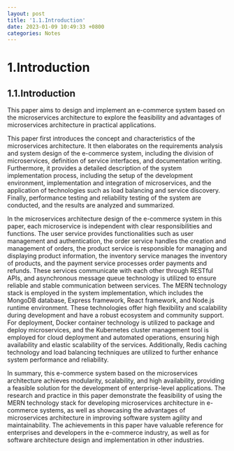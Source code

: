```yaml
---
layout: post
title: '1.1.Introduction'
date: 2023-01-09 10:49:33 +0800
categories: Notes
---
```


# 1.Introduction

## 1.1.Introduction

This paper aims to design and implement an e-commerce system based on the microservices architecture to explore the feasibility and advantages of microservices architecture in practical applications.

This paper first introduces the concept and characteristics of the microservices architecture. It then elaborates on the requirements analysis and system design of the e-commerce system, including the division of microservices, definition of service interfaces, and documentation writing. Furthermore, it provides a detailed description of the system implementation process, including the setup of the development environment, implementation and integration of microservices, and the application of technologies such as load balancing and service discovery. Finally, performance testing and reliability testing of the system are conducted, and the results are analyzed and summarized.

In the microservices architecture design of the e-commerce system in this paper, each microservice is independent with clear responsibilities and functions. The user service provides functionalities such as user management and authentication, the order service handles the creation and management of orders, the product service is responsible for managing and displaying product information, the inventory service manages the inventory of products, and the payment service processes order payments and refunds. These services communicate with each other through RESTful APIs, and asynchronous message queue technology is utilized to ensure reliable and stable communication between services. The MERN technology stack is employed in the system implementation, which includes the MongoDB database, Express framework, React framework, and Node.js runtime environment. These technologies offer high flexibility and scalability during development and have a robust ecosystem and community support. For deployment, Docker container technology is utilized to package and deploy microservices, and the Kubernetes cluster management tool is employed for cloud deployment and automated operations, ensuring high availability and elastic scalability of the services. Additionally, Redis caching technology and load balancing techniques are utilized to further enhance system performance and reliability.

In summary, this e-commerce system based on the microservices architecture achieves modularity, scalability, and high availability, providing a feasible solution for the development of enterprise-level applications. The research and practice in this paper demonstrate the feasibility of using the MERN technology stack for developing microservices architecture in e-commerce systems, as well as showcasing the advantages of microservices architecture in improving software system agility and maintainability. The achievements in this paper have valuable reference for enterprises and developers in the e-commerce industry, as well as for software architecture design and implementation in other industries.

